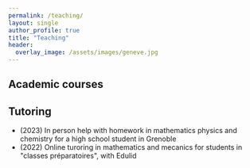 ```yaml
---
permalink: /teaching/
layout: single
author_profile: true
title: "Teaching"
header:
  overlay_image: /assets/images/geneve.jpg
---
```


## Academic courses

## Tutoring

- (2023) In person help with homework in mathematics physics and chemistry for a high school student in Grenoble
- (2022) Online turoring in mathematics and mecanics for students in "classes préparatoires", with Edulid
